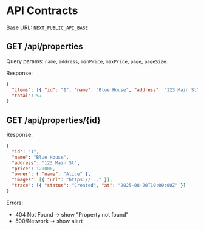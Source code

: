 # API Contracts

Base URL: `NEXT_PUBLIC_API_BASE`

## GET /api/properties
Query params: `name`, `address`, `minPrice`, `maxPrice`, `page`, `pageSize`.

Response:
```json
{
  "items": [{ "id": "1", "name": "Blue House", "address": "123 Main St", "price": 120000 }],
  "total": 57
}
```

## GET /api/properties/{id}
Response:
```json
{
  "id": "1",
  "name": "Blue House",
  "address": "123 Main St",
  "price": 120000,
  "owner": { "name": "Alice" },
  "images": [{ "url": "https://..." }],
  "trace": [{ "status": "Created", "at": "2025-08-20T10:00:00Z" }]
}
```

Errors:
- 404 Not Found → show "Property not found"
- 500/Network → show alert
